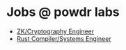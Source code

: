 # Jobs @ powdr labs

- [ZK/Cryptography Engineer](https://github.com/powdr-labs/jobs/blob/main/zk_cryptography_engineer.md)
- [Rust Compiler/Systems Engineer](https://github.com/powdr-labs/jobs/blob/main/rust_compiler_systems_engineer.md)
